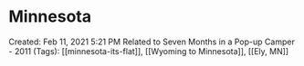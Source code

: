 # Minnesota

Created: Feb 11, 2021 5:21 PM
Related to Seven Months in a Pop-up Camper - 2011 (Tags): [[minnesota-its-flat]], [[Wyoming to Minnesota]], [[Ely, MN]]